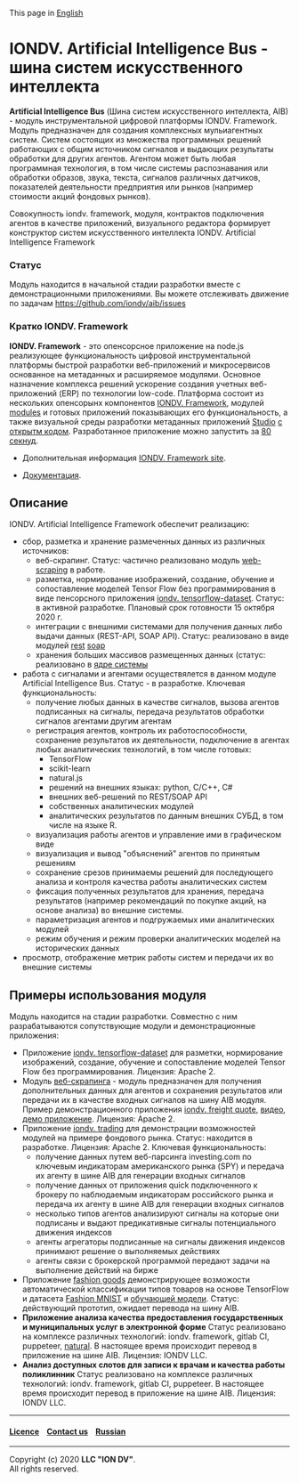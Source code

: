 This page in [English](./README.md)

# IONDV. Artificial Intelligence Bus - шина систем искусственного интеллекта

**Artificial Intelligence Bus** (Шина систем искусственного интеллекта, AIB) - модуль 
инструментальной цифровой платформы IONDV. Framework. Модуль предназначен для создания комплексных мульиагентных систем.
Систем состоящих из множества программных решений работающих с общим источником сигналов и выдающих результаты обработки 
для других агентов. Агентом может быть любая программная технология, в том числе системы распознавания или обработки образов, звука,
текста, сигналов различных датчиков, показателей деятельности предприятия или рынков (например стоимости акций фондовых рынков).

Совокупность iondv. framework, модуля, контрактов подключения агентов в качестве приложений, визуального редактора формирует 
конструктор систем искусственного интеллекта IONDV. Artificial Intelligence Framework

### Статус
Модуль находится в начальной стадии разработки вместе с демонстрационными приложениями. Вы можете отслеживать движение по задачам https://github.com/iondv/aib/issues

### Кратко IONDV. Framework

**IONDV. Framework** - это опенсорсное приложение на node.js реализующее функциональность цифровой инструментальной платформы 
быстрой разработки веб-приложений и микросервисов основанное на метаданных и расширяемое модулями. Основное назначение комплекса решений
ускорение создания учетных веб-приложений (ERP) по технологии low-code. Платформа состоит из нескольких опенсорынх компонентов [IONDV. Framework](https://github.com/iondv/framework), модулей
[modules](https://github.com/topics/iondv-module) и готовых приложений показывающих его функциональность, а также
визуальной среды разработки метаданных приложений [Studio](https://studio.iondv.com) [с открытм кодом](https://github.com/iondv/studio). Разработанное приложение можно запустить за [80 секнуд](https://youtu.be/s7q9_YXkeEo).

* Дополнительная информация [IONDV. Framework site](https://iondv.com). 

* [Документация](https://iondv.readthedocs.io/ru/latest/).

## Описание

IONDV. Artificial Intelligence Framework обеспечит реализацию:
* сбор, разметка и хранение размеченных данных из различных источников:
  * веб-скрапинг. Статус: частично реализовано модуль [web-scraping](https://github.com/iondv/web-scraping) в работе.
  * разметка, нормирование изображений, создание, обучение и сопоставление моделей Tensor Flow без программирования в виде пенсорсного приложения [iondv. tensorflow-dataset](https://github.com/iondv/tensorflow-dataset). Статус: в активной разработке. Плановый срок готовности 15 октября 2020 г.
  * интеграции с внешними системами для получения данных либо выдачи данных (REST-API, SOAP API). 
     Статус: реализовано в виде модулей [rest](https://github.com/iondv/rest) [soap](https://github.com/iondv/soap)
  * хранения больших массивов размещенных данных (статус: реализовано в [ядре системы](https://github.com/iondv/framework)
* работа с сигналами и агентами осуществялется в данном модуле Artificial Intelligence Bus. Статус - в разработке. Ключевая функциональность:
  * получение любых данных в качестве сигналов, вызова агентов подписанных на сигналы, передача результатов обработки 
  сигналов агентами другим агентам
  * регистрация агентов, контроль их работоспособности, сохранение результатов их деятельности, подключение в агентах любых аналитических технологий, в том числе готовых:
    * TensorFlow
    * scikit-learn
    * natural.js
    * решений на внешних языках: python, C/C++, C#
    * внешних веб-решений по REST/SOAP API
    * собственных аналитических модулей
    * аналитических результатов по данным внешних СУБД, в том числе на языке R.   
  * визуализация работы агентов и управление ими в графическом виде
  * визуализация и вывод "объяснений" агентов по принятым решениям
  * сохранение срезов принимаемы решений для последующего анализа и контроля качества работы аналитических систем
  * фиксация полученных результатов для хранения, передача результатов (например рекомендаций по покупке акций, на основе анализа) во внешние системы.
  * параметризация агентов и подгружаемых ими аналитических модулей
  * режим обучения и режим проверки аналитических моделей на исторических данных
* просмотр, отображение метрик работы систем и передачи их во внешние системы

## Примеры использования модуля
 Модуль находится на стадии разработки. Совместно с ним разрабатываются сопутствующие модули и демонстрационные приложения:
 
 * Приложение [iondv. tensorflow-dataset](https://github.com/iondv/tensorflow-dataset) для разметки, нормирование изображений, создание, обучение и сопоставление моделей Tensor Flow без программирования. Лицензия: Apache 2.
 * Модуль [веб-скрапинга](https://github.com/iondv/web-scraping) - модуль предназначен для получения дополнительных данных 
 для агентов и сохранения результатов или передачи их в качестве входных сигналов на шину AIB модуля. Пример демонстрационного 
 приложения [iondv. freight quote](https://github.com/iondv/freight-quote), [видео](https://www.youtube.com/watch?v=-2IfSOecc_w), [демо приложение](https://freight-quote.iondv.com). Лицензия: Apache 2.
 * Приложение [iondv. trading](https://github.com/iondv/trading) для демонстрации возможностей модулей на примере фондового рынка. Статус: находится в разработке.  Лицензия: Apache 2. Ключевая функциональность: 
   * получение данных путем веб-парсинга investing.com по ключевым индикаторам американского рынка (SPY) и передача их агенту в шине AIB для генерации входных сигналов
   * получение данных от приложения quick подключенного к брокеру по наблюдаемым индикаторам российского рынка и передача их агенту в шине AIB для генерации входных сигналов
   * несколько типов агентов анализируют сигналы на которые они подписаны и выдают предикативные сигналы потенциального движения индексов
   * агенты агрегаторы подписанные на сигналы движения индексов принимают решение о выполняемых действиях
   * агенты связи с брокерской программой передают задачи на выполнение действий на бирже 
 * Приложение [fashion goods](https://github.com/iondv/fashion-goods) демонстрирующее возможости автоматической классификации типов товаров на основе TensorFlow 
   и датасета [Fashion MNIST](https://github.com/zalandoresearch/fashion-mnist) и 
   [обучающей модели](https://www.tensorflow.org/tutorials/keras/classification?hl=ru). Статус: действующий прототип, ожидает перевода на шину AIB. 
 * **Приложение анализа качества предоставления государственных и муниципальных услуг в электронной форме** Статус реализовано 
    на комплексе различных технологий: iondv. framework, gitlab CI, puppeteer, [natural](https://github.com/NaturalNode/natural).
    В настоящее время происходит перевод в приложение на шине AIB. Лицензия: IONDV LLC.
 * **Анализ доступных слотов для записи к врачам и качества работы поликлинник** Статус реализовано 
    на комплексе различных технологий: iondv. framework, gitlab CI, puppeteer. В настоящее время происходит перевод в приложение на шине AIB. Лицензия: IONDV LLC.
 
  
 --------------------------------------------------------------------------  
 
 
  #### [Licence](/LICENSE) &ensp;  [Contact us](https://iondv.ru) &ensp;  [Russian](./README_RU.md)   &ensp;           
 
 
 --------------------------------------------------------------------------  
 
 Copyright (c) 2020 **LLC "ION DV"**.  
 All rights reserved. 
